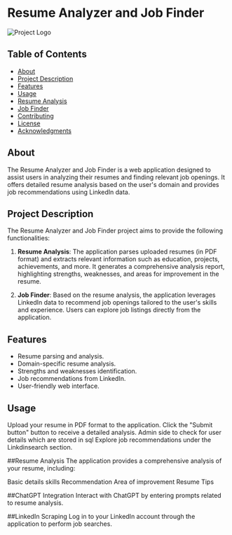 # Resume Analyzer and Job Finder

![Project Logo](/path/to/your/logo.png) <!-- Add your project logo here -->

## Table of Contents

- [About](#about)
- [Project Description](#project-description)
- [Features](#features)
- [Usage](#usage)
- [Resume Analysis](#resume-analysis)
- [Job Finder](#job-finder)
- [Contributing](#contributing)
- [License](#license)
- [Acknowledgments](#acknowledgments)

## About

The Resume Analyzer and Job Finder is a web application designed to assist users in analyzing their resumes and finding relevant job openings. It offers detailed resume analysis based on the user's domain and provides job recommendations using LinkedIn data.

## Project Description

The Resume Analyzer and Job Finder project aims to provide the following functionalities:

1. **Resume Analysis**: The application parses uploaded resumes (in PDF format) and extracts relevant information such as education, projects, achievements, and more. It generates a comprehensive analysis report, highlighting strengths, weaknesses, and areas for improvement in the resume.

2. **Job Finder**: Based on the resume analysis, the application leverages LinkedIn data to recommend job openings tailored to the user's skills and experience. Users can explore job listings directly from the application.

## Features

- Resume parsing and analysis.
- Domain-specific resume analysis.
- Strengths and weaknesses identification.
- Job recommendations from LinkedIn.
- User-friendly web interface.

## Usage
Upload your resume in PDF format to the application.
Click the "Submit button" button to receive a detailed analysis.
Admin side to check for user details which are stored in sql
Explore job recommendations under the Linkdinsearch section.

##Resume Analysis
The application provides a comprehensive analysis of your resume, including:

Basic details
skills Recommendation
Area of improvement
Resume Tips

##ChatGPT Integration
Interact with ChatGPT by entering prompts related to resume analysis.

##LinkedIn Scraping
Log in to your LinkedIn account through the application to perform job searches.



